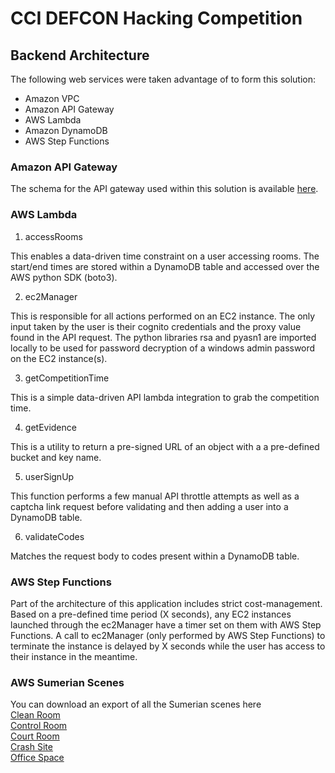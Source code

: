 # CCI DEFCON Hacking Competition
## Backend Architecture
The following web services were taken advantage of to form this solution:
- Amazon VPC
- Amazon API Gateway
- AWS Lambda
- Amazon DynamoDB
- AWS Step Functions

### Amazon API Gateway
The schema for the API gateway used within this solution is available [here](backend/api_gateway_def.json). 

### AWS Lambda
1. accessRooms

This enables a data-driven time constraint on a user accessing rooms. The start/end times are stored within a DynamoDB table and accessed over the AWS python SDK (boto3).

2. ec2Manager

This is responsible for all actions performed on an EC2 instance. The only input taken by the user is their cognito credentials and the proxy value found in the API request. The python libraries rsa and pyasn1 are imported locally to be used for password decryption of a windows admin password on the EC2 instance(s).

3. getCompetitionTime

This is a simple data-driven API lambda integration to grab the competition time.

4. getEvidence

This is a utility to return a pre-signed URL of an object with a a pre-defined bucket and key name.

5. userSignUp

This function performs a few manual API throttle attempts as well as a captcha link request before validating and then adding a user into a DynamoDB table.

6. validateCodes

Matches the request body to codes present within a DynamoDB table.

### AWS Step Functions

Part of the architecture of this application includes strict cost-management. Based on a pre-defined time period (X seconds), any EC2 instances launched through the ec2Manager have a timer set on them with AWS Step Functions. A call to ec2Manager (only performed by AWS Step Functions) to terminate the instance is delayed by X seconds while the user has access to their instance in the meantime.

### AWS Sumerian Scenes
You can download an export of all the Sumerian scenes here<br/>
[Clean Room](https://dxhub-static.calpoly.edu/media/defcon-sumerian/clean_room-gltf.zip)<br/>
[Control Room](https://dxhub-static.calpoly.edu/media/defcon-sumerian/control_room-gltf.zip)<br/>
[Court Room](https://dxhub-static.calpoly.edu/media/defcon-sumerian/court_room-gltf.zip)<br/>
[Crash Site](https://dxhub-static.calpoly.edu/media/defcon-sumerian/crash_site-gltf.zip)<br/>
[Office Space](https://dxhub-static.calpoly.edu/media/defcon-sumerian/office_space-gltf.zip)<br/>
